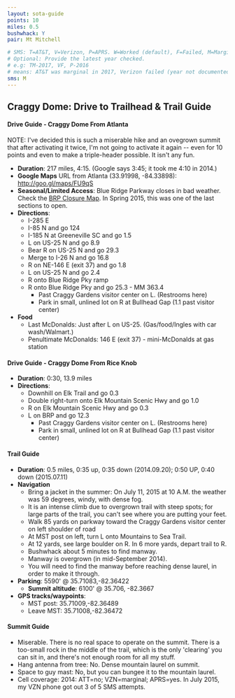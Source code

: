 ```yaml
---
layout: sota-guide
points: 10
miles: 0.5
bushwhack: Y
pair: Mt Mitchell

# SMS: T=AT&T, V=Verizon, P=APRS. W=Worked (default), F=Failed, M=Marginal (some failed).
# Optional: Provide the latest year checked.
# e.g: TM-2017, VF, P-2016
# means: AT&T was marginal in 2017, Verizon failed (year not documented), APRS worked in 2016.
sms: M
---
```

Craggy Dome: Drive to Trailhead & Trail Guide
--------------------------------------------------------
#### Drive Guide - Craggy Dome From Atlanta

NOTE: I've decided this is such a miserable hike and an ovegrown summit that after activating it twice, I'm not going to activate it again -- even for 10 points and even to make a triple-header possible.  It isn't any fun.

* **Duration**: 217 miles, 4:15.  (Google says 3:45; it took me 4:10 in 2014.)
* **Google Maps** URL from Atlanta (33.91998, -84.33898): http://goo.gl/maps/FU9qS
* **Seasonal/Limited Access**: Blue Ridge Parkway closes in bad weather. Check the [BRP Closure Map](http://www.nps.gov/maps/blri/road-closures/).  In Spring 2015, this was one of the last sections to open.
* **Directions**:
    * I-285 E
    * I-85 N and go 124
    * I-185 N at Greeneville SC and go 1.5
    * L on US-25 N and go 8.9
    * Bear R on US-25 N and go 29.3
    * Merge to I-26 N and go 16.8
    * R on NE-146 E (exit 37) and go 1.8
    * L on US-25 N and go 2.4
    * R onto Blue Ridge Pky ramp
    * R onto Blue Ridge Pky and go 25.3 - MM 363.4
        * Past Craggy Gardens visitor center on L. (Restrooms here)
        * Park in small, unlined lot on R at Bullhead Gap (1.1 past visitor center)
* **Food**
    * Last McDonalds: Just after L on US-25. (Gas/food/Ingles with car wash/Walmart.)
    * Penultimate McDonalds: 146 E (exit 37) - mini-McDonalds at gas station

#### Drive Guide - Craggy Dome From Rice Knob
* **Duration**: 0:30, 13.9 miles
* **Directions**:
    * Downhill on Elk Trail and go 0.3
    * Double right-turn onto Elk Mountain Scenic Hwy and go 1.0
    * R on Elk Mountain Scenic Hwy and go 0.3
    * L on BRP and go 12.3
        * Past Craggy Gardens visitor center on L. (Restrooms here)
        * Park in small, unlined lot on R at Bullhead Gap (1.1 past visitor center)

#### Trail Guide

* **Duration**: 0.5 miles, 0:35 up, 0:35 down (2014.09.20); 0:50 UP, 0:40 down (2015.07.11)
* **Navigation**
    * Bring a jacket in the summer: On July 11, 2015 at 10 A.M. the weather was 59 degrees, windy, with dense fog.
    * It is an intense climb due to overgrown trail with steep spots; for large parts of the trail, you can't see where you are putting your feet.
    * Walk 85 yards on parkway toward the Craggy Gardens visitor center on left shoulder of road
    * At MST post on left, turn L onto Mountains to Sea Trail.
    * At 12 yards, see large boulder on R.  In 6 more yards, depart trail to R.
    * Bushwhack about 5 minutes to find manway.
    * Manway is overgrown (in mid-September 2014).
    * You will need to find the manway before reaching dense laurel, in order to make it through.
* **Parking**: 5590' @ 35.71083,-82.36422
  * **Summit altitude**: 6100' @ 35.706, -82.3667
* **GPS tracks/waypoints**:
    * MST post: 35.71009,-82.36489
    * Leave MST: 35.71008,-82.36472

#### Summit Guide

* Miserable.  There is no real space to operate on the summit.  There is a too-small rock in the middle of the trail, which is the only 'clearing' you can sit in, and there's not enough room for all my stuff.
* Hang antenna from tree: No. Dense mountain laurel on summit.
* Space to guy mast: No, but you can bungee it to the mountain laurel.
* Cell coverage: 2014: ATT=no; VZN=marginal; APRS=yes. In July 2015, my VZN phone got out 3 of 5 SMS attempts.
